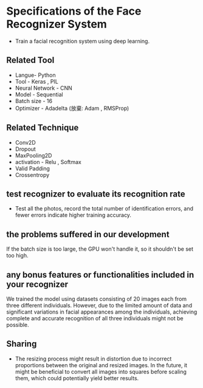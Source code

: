 

# Specifications of the Face Recognizer System
* Train a facial recognition system using deep learning.


## Related Tool
* Langue- Python
* Tool - Keras , PIL
* Neural Network - CNN 
* Model - Sequential
* Batch size - 16
* Optimizer - Adadelta (放棄: Adam , RMSProp)


## Related Technique
* Conv2D
* Dropout
* MaxPooling2D
* activation - Relu , Softmax
* Valid Padding
* Crossentropy

## test recognizer to evaluate its recognition rate
* Test all the photos, record the total number of identification errors, and fewer errors indicate higher training accuracy.
 
 
## the problems suffered in our development
If the batch size is too large, the GPU won't handle it, so it shouldn't be set too high.
 
## any bonus features or functionalities included in your recognizer
We trained the model using datasets consisting of 20 images each from three different individuals. However, due to the limited amount of data and significant variations in facial appearances among the individuals, achieving complete and accurate recognition of all three individuals might not be possible.


## Sharing
* The resizing process might result in distortion due to incorrect proportions between the original and resized images. In the future, it might be beneficial to convert all images into squares before scaling them, which could potentially yield better results.


